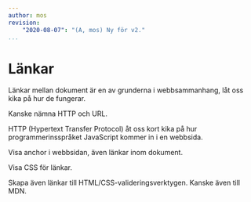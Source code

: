 ```yaml
---
author: mos
revision:
    "2020-08-07": "(A, mos) Ny för v2."
...
```

Länkar
==================================

Länkar mellan dokument är en av grunderna i webbsammanhang, låt oss kika på hur de fungerar.


<!--more-->

Kanske nämna HTTP och URL.

HTTP (Hypertext Transfer Protocol) åt oss kort kika på hur programmerinsspråket JavaScript kommer in i en webbsida.

Visa anchor i webbsidan, även länkar inom dokument.

Visa CSS för länkar.

Skapa även länkar till HTML/CSS-valideringsverktygen. Kanske även till MDN.
